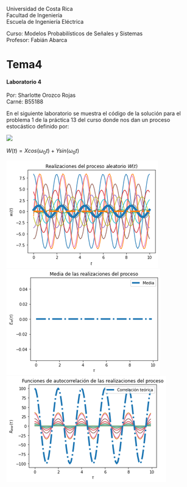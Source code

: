 Universidad de Costa Rica  
Facultad de Ingeniería  
Escuela de Ingeniería Eléctrica  

Curso: Modelos Probabilísticos de Señales y Sistemas  
Profesor: Fabián Abarca  

# Tema4 
#### Laboratorio 4 ####


Por: Sharlotte Orozco Rojas  
Carné: B55188  


En el siguiente laboratorio se muestra el código de la solución para el problema 1 de la práctica 13 del curso
donde nos dan un proceso estocástico definido por:  

<img src="https://latex.codecogs.com/W(t)=Xcos(\omega_0t)+Ysin(\omega_0t)"/>  

$W(t) = Xcos(\omega_0t) + Ysin(\omega_0t)$  


![GitHub ProcesoAleatorio](/ProcesoAleatorio.png)
![GitHub Media](/Media.png)
![GitHub Autocorrelacion](/Autocorrelación.png)

